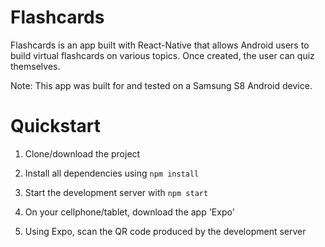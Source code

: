 # Flashcards

Flashcards is an app built with React-Native that allows Android users to build
virtual flashcards on various topics.  Once created, the user can quiz themselves.

Note: This app was built for and tested on a Samsung S8 Android device.

# Quickstart

1. Clone/download the project

2. Install all dependencies using `npm install`

3. Start the development server with `npm start`

4. On your cellphone/tablet, download the app 'Expo'

5. Using Expo, scan the QR code produced by the development server
